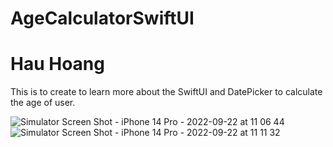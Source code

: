 # AgeCalculatorSwiftUI
# Hau Hoang

This is to create to learn more about the SwiftUI and DatePicker to calculate the age of user.

![Simulator Screen Shot - iPhone 14 Pro - 2022-09-22 at 11 06 44](https://user-images.githubusercontent.com/47836951/191822210-eca13fd7-435d-4af2-875a-b29080a9fbbf.png)
![Simulator Screen Shot - iPhone 14 Pro - 2022-09-22 at 11 11 32](https://user-images.githubusercontent.com/47836951/191822242-823f7cc4-0a95-4061-b2ef-f2575a6ec6cc.png)
